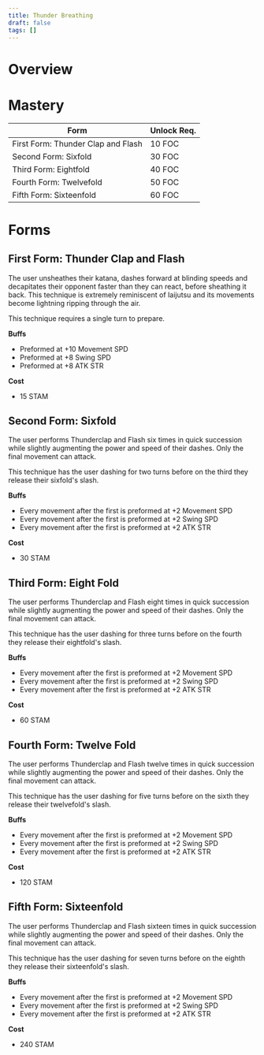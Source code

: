 ```yaml
---
title: Thunder Breathing
draft: false
tags: []
---
```

# Overview

# Mastery

| Form                               | Unlock Req. |
| ---------------------------------- | ----------- |
| First Form: Thunder Clap and Flash | 10 FOC      |
| Second Form: Sixfold               | 30 FOC      |
| Third Form: Eightfold              | 40 FOC      |
| Fourth Form: Twelvefold            | 50 FOC      |
| Fifth Form: Sixteenfold            | 60 FOC      |

# Forms

## First Form: Thunder Clap and Flash
The user unsheathes their katana, dashes forward at blinding speeds and decapitates their opponent faster than they can react, before sheathing it back. This technique is extremely reminiscent of Iaijutsu and its movements become lightning ripping through the air. 

This technique requires a single turn to prepare.

**Buffs**
- Preformed at +10 Movement SPD
- Preformed at +8 Swing SPD
- Preformed at +8 ATK STR

**Cost**
- 15 STAM

## Second Form: Sixfold
The user performs Thunderclap and Flash six times in quick succession while slightly augmenting the power and speed of their dashes. Only the final movement can attack.

This technique has the user dashing for two turns before on the third they release their sixfold's slash.

**Buffs**
- Every movement after the first is preformed at +2 Movement SPD
- Every movement after the first is preformed at +2 Swing SPD
- Every movement after the first is preformed at +2 ATK STR

**Cost**
- 30 STAM

## Third Form: Eight Fold
The user performs Thunderclap and Flash eight times in quick succession while slightly augmenting the power and speed of their dashes.  Only the final movement can attack.

This technique has the user dashing for three turns before on the fourth they release their eightfold's slash.

**Buffs**
- Every movement after the first is preformed at +2 Movement SPD
- Every movement after the first is preformed at +2 Swing SPD
- Every movement after the first is preformed at +2 ATK STR

**Cost**
- 60 STAM
## Fourth Form: Twelve Fold
The user performs Thunderclap and Flash twelve times in quick succession while slightly augmenting the power and speed of their dashes.  Only the final movement can attack.

This technique has the user dashing for five turns before on the sixth they release their twelvefold's slash.

**Buffs**
- Every movement after the first is preformed at +2 Movement SPD
- Every movement after the first is preformed at +2 Swing SPD
- Every movement after the first is preformed at +2 ATK STR

**Cost**
- 120 STAM

## Fifth Form: Sixteenfold
The user performs Thunderclap and Flash sixteen times in quick succession while slightly augmenting the power and speed of their dashes.  Only the final movement can attack.

This technique has the user dashing for seven turns before on the eighth they release their sixteenfold's slash.

**Buffs**
- Every movement after the first is preformed at +2 Movement SPD
- Every movement after the first is preformed at +2 Swing SPD
- Every movement after the first is preformed at +2 ATK STR

**Cost**
- 240 STAM
